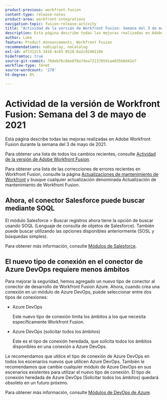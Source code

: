 ```yaml
---
product-previous: workfront-fusion
content-type: release-notes
product-area: workfront-integrations
navigation-topic: fusion-release-activity
title: "Actividad de la versión de Workfront Fusion: Semana del 3 de mayo de 2021"
description: Esta página describe todas las mejoras realizadas en Adobe Workfront Fusion durante la semana del 3 de mayo de 2021.
author: Luke
feature: Product Announcements, Workfront Fusion
recommendations: noDisplay, noCatalog
exl-id: af3312c5-3416-4c03-8528-6a2c0240110e
hidefromtoc: true
source-git-commit: 76deb76c66e8f8a7dea721378591ae035b8d42e7
workflow-type: tm+mt
source-wordcount: '270'
ht-degree: 0%

---
```


# Actividad de la versión de Workfront Fusion: Semana del 3 de mayo de 2021

Esta página describe todas las mejoras realizadas en Adobe Workfront Fusion durante la semana del 3 de mayo de 2021.

Para obtener una lista de todos los cambios recientes, consulte [Actividad de la versión de Adobe Workfront Fusion](../../../product-announcements/product-releases/fusion-release-activity/fusion-release-activity.md).

Para obtener una lista de las correcciones de errores recientes en Workfront Fusion, consulte la página [Actualizaciones de mantenimiento de Workfront](https://experienceleague.adobe.com/docs/workfront-known-issues/releases/current-updates.html) y busque cualquier actualización denominada Actualización de mantenimiento de Workfront Fusion.

## Ahora, el conector Salesforce puede buscar mediante SOQL

El módulo Salesforce > Buscar registros ahora tiene la opción de buscar usando SOQL (Lenguaje de consulta de objetos de Salesforce). También puede buscar utilizando las opciones disponibles anteriormente (SOSL y búsquedas simples).

Para obtener más información, consulte [Módulos de Salesforce](../../../workfront-fusion/apps-and-their-modules/salesforce-modules.md).

## El nuevo tipo de conexión en el conector de Azure DevOps requiere menos ámbitos

Para mejorar la seguridad, hemos agregado un nuevo tipo de conector al conector de desarrollo de Workfront Fusion Azure. Ahora, cuando crea una conexión en un módulo de Azure DevOps, puede seleccionar entre dos tipos de conexiones:

* Azure DevOps

  Este nuevo tipo de conexión limita los ámbitos a los que necesita específicamente Workfront Fusion.

* Azure DevOps (solicitar todos los ámbitos)

  Este es el tipo de conexión heredada, que solicita todos los ámbitos disponibles en una conexión a Azure DevOps.

Le recomendamos que utilice el tipo de conexión de Azure DevOps en todos los escenarios nuevos que utilicen Azure DevOps. También le recomendamos que cambie cualquier módulo de Azure DevOps en sus escenarios existentes para utilizar el nuevo tipo de conexión. El tipo de conexión heredada de Azure DevOps (Solicitar todos los ámbitos) quedará obsoleto en un futuro próximo.

Para obtener más información, consulte [Módulos de DevOps de Azure](../../../workfront-fusion/apps-and-their-modules/azure-dev-ops.md).
